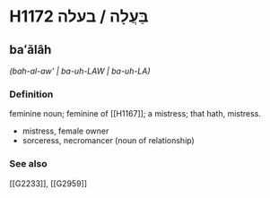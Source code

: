 # H1172 בַּעֲלָה / בעלה

## baʻălâh

_(bah-al-aw' | ba-uh-LAW | ba-uh-LA)_

### Definition

feminine noun; feminine of [[H1167]]; a mistress; that hath, mistress.

- mistress, female owner
- sorceress, necromancer (noun of relationship)
### See also

[[G2233]], [[G2959]]

